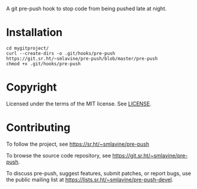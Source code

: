 A git pre-push hook to stop code from being pushed late at night.

# Installation
```
cd mygitproject/
curl --create-dirs -o .git/hooks/pre-push https://git.sr.ht/~smlavine/pre-push/blob/master/pre-push
chmod +x .git/hooks/pre-push
```

# Copyright

Licensed under the terms of the MIT license. See [LICENSE][license].

[license]: https://git.sr.ht/~smlavine/pre-push/tree/master/item/LICENSE

# Contributing

To follow the project, see <https://sr.ht/~smlavine/pre-push>

To browse the source code repository, see
<https://git.sr.ht/~smlavine/pre-push>.

To discuss pre-push, suggest features, submit patches, or report bugs,
use the public mailing list at
<https://lists.sr.ht/~smlavine/pre-push-devel>.
